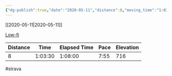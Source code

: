 ```yaml
---
{"dg-publish":true,"date":"2020-05-11","distance":8,"moving_time":"1:03:30","elapsed_time":"1:08:00","pace":"7:55","total_elevation_gain":716,"url":"https://www.strava.com/activities/3437228557","permalink":"/01-personal/strava/2020-05-11-low-fi/","dgPassFrontmatter":true}
---
```



[[2020-05-11\|2020-05-11]]

[Low-fi](https://www.strava.com/activities/3437228557)

| Distance | Time    | Elapsed Time | Pace | Elevation |
| -------- | ------- | ------------ | ---- | --------- |
| 8        | 1:03:30 | 1:08:00      | 7:55 | 716       |




#strava
